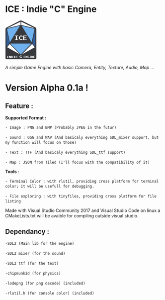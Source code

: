 
# ICE : Indie "C" Engine
<img alt="ICE Logo" src="TestProject/Test/res/img/ice_logo.png" width=20% height=20%> 

_A simple Game Engine with basic Camera, Entity, Texture, Audio, Map ..._

# Version **Alpha 0.1a** !
	
## Feature :

**Supported Format :** 

	- Image : PNG and BMP (Probably JPEG in the futur)
	
	- Sound : OGG and WAV (And basicaly everything SDL_mixer support, but my function will focus on those)
	
	- Text : TTF (And basicaly everything SDL_ttf support)
	
	- Map : JSON from Tiled (I'll focus with the compatibility of it)

**Tools** :

	- Terminal Color : with rlutil, providing cross platform for terminal color; it will be usefull for debugging.
	
	- File exploring : with tinyfiles, providing cross platform for file listing


Made with Visual Studio Community 2017 and Visual Studio Code on linux
a CMakeLists.txt will be avaible for compiling outside visual studio.

## Dependancy : 

	-SDL2 (Main lib for the engine)  
	
	-SDL2 mixer (for the sound)   
	
	-SDL2 ttf (for the text)   
	
	-chipmunk2d (for physics)
	
	-lodepng (for png decode) (included)   
	
	-rlutil.h (for console color) (included)
